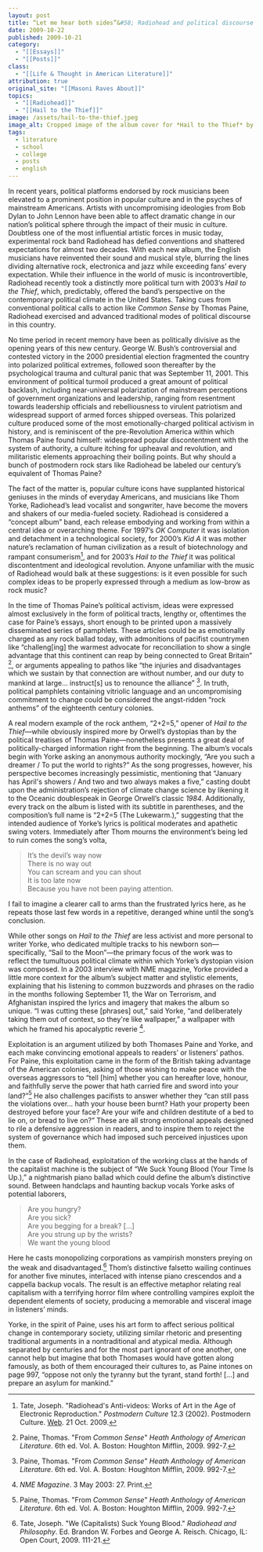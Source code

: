```yaml
---
layout: post
title: “Let me hear both sides”&#58; Radiohead and political discourse
date: 2009-10-22
published: 2009-10-21
category:
  - "[[Essays]]"
  - "[[Posts]]"
class:
  - "[[Life & Thought in American Literature]]"
attribution: true
original_site: "[[Masoni Raves About]]"
topics:
  - "[[Radiohead]]"
  - "[[Hail to the Thief]]"
image: /assets/hail-to-the-thief.jpeg
image_alt: Cropped image of the album cover for *Hail to the Thief* by Radiohead.
tags:
  - literature
  - school
  - college
  - posts
  - english
---
```

In recent years, political platforms endorsed by rock musicians been elevated to a prominent position in popular culture and in the psyches of mainstream Americans. Artists with uncompromising ideologies from Bob Dylan to John Lennon have been able to affect dramatic change in our nation’s political sphere through the impact of their music in culture. Doubtless one of the most influential artistic forces in music today, experimental rock band Radiohead has defied conventions and shattered expectations for almost two decades. With each new album, the English musicians have reinvented their sound and musical style, blurring the lines dividing alternative rock, electronica and jazz while exceeding fans’ every expectation. While their influence in the world of music is incontrovertible, Radiohead recently took a distinctly more political turn with 2003’s *Hail to the Thief*, which, predictably, offered the band’s perspective on the contemporary political climate in the United States. Taking cues from conventional political calls to action like *Common Sense* by Thomas Paine, Radiohead exercised and advanced traditional modes of political discourse in this country.

No time period in recent memory have been as politically divisive as the opening years of this new century. George W. Bush’s controversial and contested victory in the 2000 presidential election fragmented the country into polarized political extremes, followed soon thereafter by the psychological trauma and cultural panic that was September 11, 2001. This environment of political turmoil produced a great amount of political backlash, including near-universal polarization of mainstream perceptions of government organizations and leadership, ranging from resentment towards leadership officials and rebelliousness to virulent patriotism and widespread support of armed forces shipped overseas. This polarized culture produced some of the most emotionally-charged political activism in history, and is reminiscent of the pre-Revolution America within which Thomas Paine found himself: widespread popular discontentment with the system of authority, a culture itching for upheaval and revolution, and militaristic elements approaching their boiling points. But why should a bunch of postmodern rock stars like Radiohead be labeled our century’s equivalent of Thomas Paine?

The fact of the matter is, popular culture icons have supplanted historical geniuses in the minds of everyday Americans, and musicians like Thom Yorke, Radiohead’s lead vocalist and songwriter, have become the movers and shakers of our media-fueled society. Radiohead is considered a “concept album” band, each release embodying and working from within a central idea or overarching theme. For 1997’s *OK Computer* it was isolation and detachment in a technological society, for 2000’s *Kid A* it was mother nature’s reclamation of human civilization as a result of biotechnology and rampant consumerism[^2], and for 2003’s *Hail to the Thief* it was political discontentment and ideological revolution. Anyone unfamiliar with the music of Radiohead would balk at these suggestions: is it even possible for such complex ideas to be properly expressed through a medium as low-brow as rock music?

In the time of Thomas Paine’s political activism, ideas were expressed almost exclusively in the form of political tracts, lengthy or, oftentimes the case for Paine’s essays, short enough to be printed upon a massively disseminated series of pamphlets. These articles could be as emotionally charged as any rock ballad today, with admonitions of pacifist countrymen like “challeng\[ing] the warmest advocate for reconciliation to show a single advantage that this continent can reap by being connected to Great Britain” [^1], or arguments appealing to pathos like “the injuries and disadvantages which we sustain by that connection are without number, and our duty to mankind at large… instruct\[s] us to renounce the alliance” [^1]. In truth, political pamphlets containing vitriolic language and an uncompromising commitment to change could be considered the angst-ridden “rock anthems” of the eighteenth century colonies.

A real modern example of the rock anthem, “2+2=5,” opener of *Hail to the Thief*—while obviously inspired more by Orwell’s dystopias than by the political treatises of Thomas Paine—nonetheless presents a great deal of politically-charged information right from the beginning. The album’s vocals begin with Yorke asking an anonymous authority mockingly, “Are you such a dreamer / To put the world to rights?” As the song progresses, however, his perspective becomes increasingly pessimistic, mentioning that “January has April's showers / And two and two always makes a five,” casting doubt upon the administration’s rejection of climate change science by likening it to the Oceanic doublespeak in George Orwell’s classic *1984*. Additionally, every track on the album is listed with its subtitle in parentheses, and the composition’s full name is “2+2=5 (The Lukewarm.),” suggesting that the intended audience of Yorke’s lyrics is political moderates and apathetic swing voters. Immediately after Thom mourns the environment’s being led to ruin comes the song’s volta, 

> It’s the devil’s way now  
> There is no way out  
> You can scream and you can shout  
> It is too late now  
> Because you have not been paying attention.

I fail to imagine a clearer call to arms than the frustrated lyrics here, as he repeats those last few words in a repetitive, deranged whine until the song’s conclusion.

While other songs on *Hail to the Thief* are less activist and more personal to writer Yorke, who dedicated multiple tracks to his newborn son—specifically, “Sail to the Moon”—the primary focus of the work was to reflect the tumultuous political climate within which Yorke’s dystopian vision was composed. In a 2003 interview with NME magazine, Yorke provided a little more context for the album’s subject matter and stylistic elements, explaining that his listening to common buzzwords and phrases on the radio in the months following September 11, the War on Terrorism, and Afghanistan inspired the lyrics and imagery that makes the album so unique. “I was cutting these \[phrases] out,” said Yorke, “and deliberately taking them out of context, so they're like wallpaper,” a wallpaper with which he framed his apocalyptic reverie [^4].

Exploitation is an argument utilized by both Thomases Paine and Yorke, and each make convincing emotional appeals to readers’ or listeners’ pathos. For Paine, this exploitation came in the form of the British taking advantage of the American colonies, asking of those wishing to make peace with the overseas aggressors to “tell \[him] whether you can hereafter love, honour, and faithfully serve the power that hath carried fire and sword into your land?”[^1] He also challenges pacifists to answer whether they “can still pass the violations over… hath your house been burnt? Hath your property been destroyed before your face? Are your wife and children destitute of a bed to lie on, or bread to live on?” These are all strong emotional appeals designed to rile a defensive aggression in readers, and to inspire them to reject the system of governance which had imposed such perceived injustices upon them.

In the case of Radiohead, exploitation of the working class at the hands of the capitalist machine is the subject of “We Suck Young Blood (Your Time Is Up.),” a nightmarish piano ballad which could define the album’s distinctive sound. Between handclaps and haunting backup vocals Yorke asks of potential laborers, 

> Are you hungry?  
> Are you sick?  
> Are you begging for a break? \[...]  
> Are you strung up by the wrists?  
> We want the young blood

Here he casts monopolizing corporations as vampirish monsters preying on the weak and disadvantaged.[^3] Thom’s distinctive falsetto wailing continues for another five minutes, interlaced with intense piano crescendos and a cappella backup vocals. The result is an effective metaphor relating real capitalism with a terrifying horror film where controlling vampires exploit the dependent elements of society, producing a memorable and visceral image in listeners’ minds.

Yorke, in the spirit of Paine, uses his art form to affect serious political change in contemporary society, utilizing similar rhetoric and presenting traditional arguments in a nontraditional and atypical media. Although separated by centuries and for the most part ignorant of one another, one cannot help but imagine that both Thomases would have gotten along famously, as both of them encouraged their cultures to, as Paine intones on page 997, “oppose not only the tyranny but the tyrant, stand forth! \[…] and prepare an asylum for mankind.”

[^1]: Paine, Thomas. "From *Common Sense*" *Heath Anthology of American Literature*. 6th ed. Vol. A. Boston: Houghton Mifflin, 2009. 992-7.
[^2]: Tate, Joseph. "Radiohead's Anti-videos: Works of Art in the Age of Electronic Reproduction." *Postmodern Culture* 12.3 (2002). Postmodern Culture. [Web](http://pmc.iath.virginia.edu/issue.502/12.3tate.html). 21 Oct. 2009.
[^3]: Tate, Joseph. "We (Capitalists) Suck Young Blood." *Radiohead and Philosophy*. Ed. Brandon W. Forbes and George A. Reisch. Chicago, IL: Open Court, 2009. 111-21.
[^4]: *NME Magazine*. 3 May 2003: 27. Print.